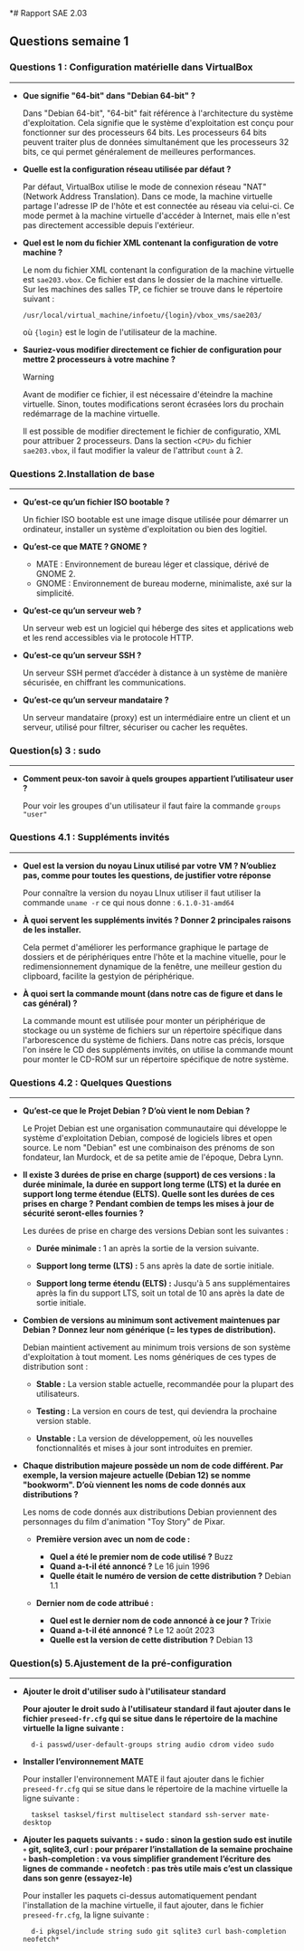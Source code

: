 *# Rapport SAE 2.03

## __Questions semaine 1__

### **Questions 1 : Configuration matérielle dans VirtualBox**
---

- **Que signifie "64-bit" dans "Debian 64-bit" ?**

    Dans "Debian 64-bit", "64-bit" fait référence à l'architecture du système d'exploitation. Cela signifie que le système d'exploitation est conçu pour fonctionner sur des processeurs 64 bits. Les processeurs 64 bits peuvent traiter plus de données simultanément que les processeurs 32 bits, ce qui permet généralement de meilleures performances.

- **Quelle est la configuration réseau utilisée par défaut ?**

    Par défaut, VirtualBox utilise le mode de connexion réseau "NAT" (Network Address Translation). Dans ce mode, la machine virtuelle partage l'adresse IP de l'hôte et est connectée au réseau via celui-ci. Ce mode permet à la machine virtuelle d'accéder à Internet, mais elle n'est pas directement accessible depuis l'extérieur.

- **Quel est le nom du fichier XML contenant la configuration de votre machine ?**

    Le nom du fichier XML contenant la configuration de la machine virtuelle est ```sae203.vbox```. Ce fichier est dans le dossier de la machine virtuelle. Sur les machines des salles TP, ce fichier se trouve dans le répertoire suivant :

    ```
    /usr/local/virtual_machine/infoetu/{login}/vbox_vms/sae203/
    ```
    où `{login}` est le login de l'utilisateur de la machine.

- **Sauriez-vous modifier directement ce fichier de configuration pour mettre 2 processeurs à votre machine ?**

    > [!WARNING]
    > Avant de modifier ce fichier, il est nécessaire d'éteindre la machine virtuelle. Sinon, toutes modifications seront écrasées lors du prochain redémarrage de la machine virtuelle.

    Il est possible de modifier directement le fichier de configuratio, XML pour attribuer 2 processeurs. Dans la section `<CPU>` du fichier `sae203.vbox`, il faut modifier la valeur de l'attribut `count` à 2.


### **Questions 2.Installation de base**
---

-  **Qu’est-ce qu’un fichier ISO bootable ?**

    Un fichier ISO bootable est une image disque utilisée pour démarrer un ordinateur, installer un système d'exploitation ou bien des logitiel.

- **Qu’est-ce que MATE ? GNOME ?**

    - MATE : Environnement de bureau léger et classique, dérivé de GNOME 2.
    - GNOME : Environnement de bureau moderne, minimaliste, axé sur la simplicité.
    
- **Qu’est-ce qu’un serveur web ?**

    Un serveur web est un logiciel qui héberge des sites et applications web et les rend accessibles via le protocole HTTP.

- **Qu’est-ce qu’un serveur SSH ?**

    Un serveur SSH permet d’accéder à distance à un système de manière sécurisée, en chiffrant les communications.

- **Qu’est-ce qu’un serveur mandataire ?**

    Un serveur mandataire (proxy) est un intermédiaire entre un client et un serveur, utilisé pour filtrer, sécuriser ou cacher les requêtes.

    
### **Question(s) 3 : sudo**
---

- **Comment peux-ton savoir à quels groupes appartient l’utilisateur user ?**

    Pour voir les groupes d'un utilisateur il faut faire la commande `groups "user"`

### **Questions 4.1 : Suppléments invités**
---

- **Quel est la version du noyau Linux utilisé par votre VM ? N’oubliez pas, comme pour toutes les questions, de justifier votre réponse**
    
    Pour connaître la version du noyau LInux utiliser il faut utiliser la commande `uname -r` ce qui nous donne : 
    `6.1.0-31-amd64`

- **À quoi servent les suppléments invités ? Donner 2 principales raisons de les installer.**

    Cela permet d'améliorer les performance graphique le partage de dossiers et de périphériques entre l'hôte et la machine vituelle, pour le redimensionnement dynamique de la fenêtre, une meilleur gestion du clipboard, facilite la gestyion de périphérique.

- **À quoi sert la commande mount (dans notre cas de figure et dans le cas général) ?**

    La commande mount est utilisée pour monter un périphérique de stockage ou un système de fichiers sur un répertoire spécifique dans l'arborescence du système de fichiers. Dans notre cas précis, lorsque l'on insére le CD des suppléments invités, on utilise la commande mount pour monter le CD-ROM sur un répertoire spécifique de notre système.

### **Questions 4.2 : Quelques Questions**
---

- **Qu’est-ce que le Projet Debian ? D’où vient le nom Debian ?**

    Le Projet Debian est une organisation communautaire qui développe le système d'exploitation Debian, composé de logiciels libres et open source. Le nom "Debian" est une combinaison des prénoms de son fondateur, Ian Murdock, et de sa petite amie de l'époque, Debra Lynn.

- **Il existe 3 durées de prise en charge (support) de ces versions : la durée minimale, la durée en support long terme (LTS) et la durée en support long terme étendue (ELTS). Quelle sont les durées de ces prises en charge ?**
**Pendant combien de temps les mises à jour de sécurité seront-elles fournies ?**

    Les durées de prise en charge des versions Debian sont les suivantes :

    - **Durée minimale :** 1 an après la sortie de la version suivante.
    
    - **Support long terme (LTS) :** 5 ans après la date de sortie initiale.
    
    - **Support long terme étendu (ELTS) :** Jusqu'à 5 ans supplémentaires après la fin du support LTS, soit un total de 10 ans après la date de sortie initiale.


- **Combien de versions au minimum sont activement maintenues par Debian ? Donnez leur nom générique (= les types de distribution).**

    Debian maintient activement au minimum trois versions de son système d'exploitation à tout moment. Les noms génériques de ces types de distribution sont :

    - **Stable :** La version stable actuelle, recommandée pour la plupart des utilisateurs.

    - **Testing :** La version en cours de test, qui deviendra la prochaine version stable.

    - **Unstable :** La version de développement, où les nouvelles fonctionnalités et mises à jour sont introduites en premier.

- **Chaque distribution majeure possède un nom de code différent. Par exemple, la version majeure actuelle (Debian 12) se nomme "bookworm". D’où viennent les noms de code donnés aux distributions ?**

    Les noms de code donnés aux distributions Debian proviennent des personnages du film d'animation "Toy Story" de Pixar.

    - **Première version avec un nom de code :**
        - **Quel a été le premier nom de code utilisé ?**
            Buzz
        - **Quand a-t-il été annoncé ?**
            Le 16 juin 1996
        - **Quelle était le numéro de version de cette distribution ?**
            Debian 1.1

    - **Dernier nom de code attribué :**
        - **Quel est le dernier nom de code annoncé à ce jour ?**
            Trixie
        - **Quand a-t-il été annoncé ?**
            Le 12 août 2023
        - **Quelle est la version de cette distribution ?**
            Debian 13
        
### **Question(s) 5.Ajustement de la pré-configuration**
---

- **Ajouter le droit d'utiliser sudo à l'utilisateur standard**

    **Pour ajouter le droit sudo à l'utilisateur standard il faut ajouter dans le fichier `preseed-fr.cfg` qui se situe dans le répertoire de la machine virtuelle la ligne suivante :**

        d-i passwd/user-default-groups string audio cdrom video sudo

- **Installer l’environnement MATE**
    
    Pour installer l'environnement MATE il faut ajouter dans le fichier `preseed-fr.cfg` qui se situe dans le répertoire de la machine virtuelle la ligne suivante :

        tasksel tasksel/first multiselect standard ssh-server mate-desktop

- **Ajouter les paquets suivants :
◦ sudo : sinon la gestion sudo est inutile
◦ git, sqlite3, curl : pour préparer l’installation de la semaine prochaine
◦ bash-completion : va vous simplifier grandement l’écriture des lignes de commande
◦ neofetch : pas très utile mais c’est un classique dans son genre (essayez-le)**

    Pour installer les paquets ci-dessus automatiquement pendant l'installation de la machine virtuelle, il faut ajouter, dans le fichier `preseed-fr.cfg`, la ligne suivante :

        d-i pkgsel/include string sudo git sqlite3 curl bash-completion neofetch*
